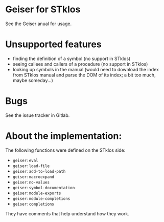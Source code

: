 # Geiser for STklos

See the Geiser anual for usage.

# Unsupported features

* finding the definition of a symbol (no support in STklos)
* seeing callees and callers of a procedure (no support in STklos)
* looking up symbols in the manual (would need to download the index from STklos manual and parse the DOM of its index; a bit too much, maybe someday...)

# Bugs

See the issue tracker in Gitlab.

# About the implementation:

The following functions were defined on the STklos side:

* `geiser:eval`
* `geiser:load-file`
* `geiser:add-to-load-path`
* `geiser:macroexpand`
* `geiser:no-values`
* `geiser:symbol-documentation`
* `geiser:module-exports`
* `geiser:module-completions`
* `geiser:completions`

They have comments that help understand how they work.
